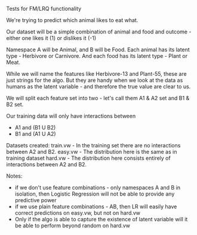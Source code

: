 Tests for FM/LRQ functionality

We're trying to predict which animal likes to eat what.

Our dataset will be a simple combination of animal and food and 
outcome - either one likes it (1) or dislikes it (-1)

Namespace A will be Animal, and B will be Food. Each animal has its latent
type - Herbivore or Carnivore. And each food has its latent type - Plant or
Meat.

While we will name the features like Herbivore-13 and Plant-55, these are
just strings for the algo. But they are handy when we look at the data as
humans as the latent variable - and therefore the true value are clear to
us. 

We will split each feature set into two - let's call them A1 & A2 set and B1
& B2 set.

Our training data will only have interactions between 
- A1 and (B1 U B2) 
- B1 and (A1 U A2)

Datasets created:
train.vw - In the training set there are no interactions between A2 and B2.
easy.vw - The distribution here is the same as in training dataset
hard.vw - The distribution here consists entirely of interactions between A2
and B2.

Notes:
- if we don't use feature combinations - only namespaces A and B in
isolation, then Logistic Regression will not be able to provide any
predictive power
- if we use plain feature combinations - AB, then LR will easily have
correct predictions on easy.vw, but not on hard.vw
- Only if the algo is able to capture the existence of latent variable will
it be able to perform beyond random on hard.vw
